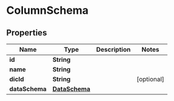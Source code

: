

# ColumnSchema


## Properties

| Name | Type | Description | Notes |
|------------ | ------------- | ------------- | -------------|
|**id** | **String** |  |  |
|**name** | **String** |  |  |
|**dicId** | **String** |  |  [optional] |
|**dataSchema** | [**DataSchema**](DataSchema.md) |  |  |



